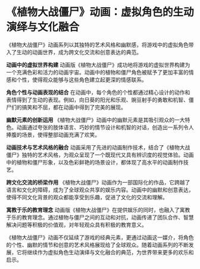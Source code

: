 # 《植物大战僵尸》动画：虚拟角色的生动演绎与文化融合

《植物大战僵尸》动画系列以其独特的艺术风格和幽默感，将游戏中的虚拟角色带入了生动的动画世界，成为跨文化交流和创意表达的典范。

**动画中的虚拟世界构建**
动画版《植物大战僵尸》成功地将游戏的虚拟世界构建为一个充满色彩和活力的动画宇宙。动画中的植物和僵尸角色被赋予了更加丰富的情感和个性，使得观众能够与这些角色建立起更深的情感联系。

**角色个性与动画表现的结合**
在动画中，每个角色的个性都通过精心设计的动作和表情得到了生动的表现。例如，向日葵的阳光和乐观、豌豆射手的勇敢和机智、僵尸们的搞笑和不屈，都在动画中得到了完美的展现。

**幽默元素的创新运用**
《植物大战僵尸》动画中的幽默元素是其吸引观众的一大特色。动画通过夸张的肢体语言、巧妙的情节设计和机智的对话，创造出一系列令人捧腹的场景，使得整部动画充满了欢笑。

**动画技术与艺术风格的融合**
动画采用了先进的动画制作技术，结合了《植物大战僵尸》独特的艺术风格，为观众呈现了一个既现代又具有辨识度的视觉体验。动画中的植物和僵尸形象，以及色彩鲜艳的场景设计，都体现了高水平的动画制作技艺。

**跨文化交流的桥梁作用**
《植物大战僵尸》动画作为一部国际化的作品，它跨越了语言和文化的障碍，成为了全球观众共享的娱乐内容。动画中的幽默和创意表达，使得不同文化背景的观众都能享受到乐趣，促进了文化的交流和理解。

**寓教于乐的教育理念**
动画版《植物大战僵尸》在提供娱乐的同时，也融入了寓教于乐的教育理念。通过植物与僵尸之间的互动和对抗，动画传递了团队合作、智慧解决问题等积极的价值观，对年轻观众具有积极的教育意义。

《植物大战僵尸》动画不仅延续了游戏的经典元素，更通过动画这一媒介，将角色的个性、幽默的情节和创意的艺术风格展现给了全球观众。随着动画系列的不断发展，它将继续作为虚拟角色生动演绎与文化融合的典范，为世界带来更多的欢乐和启示。